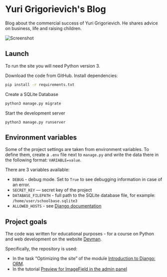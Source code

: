 # Yuri Grigorievich's Blog 

Blog about the commercial success of Yuri Grigorievich. He shares advice on business, life and raising children.

![Screenshot](screenshots/site.png)

## Launch

To run the site you will need Python version 3.

Download the code from GitHub. Install dependencies:

```sh
pip install -r requirements.txt
```

Create a SQLite Database

```sh
python3 manage.py migrate
```

Start the development server

```
python3 manage.py runserver
```

## Environment variables

Some of the project settings are taken from environment variables. To define them, create a `.env` file next to `manage.py` and write the data there in the following format: `VARIABLE=value`.

There are 3 variables available:
- `DEBUG` - debug mode. Set to `True` to see debugging information in case of an error.
- `SECRET_KEY` — secret key of the project
- `DATABASE_FILEPATH` - full path to the SQLite database file, for example: `/home/user/schoolbase.sqlite3`
- `ALLOWED_HOSTS` - see [Django documentation](https://docs.djangoproject.com/en/3.1/ref/settings/#allowed-hosts)


## Project goals

The code was written for educational purposes - for a course on Python and web development on the website [Devman](https://dvmn.org).

Specifically, the repository is used:

- In the task “Optimizing the site” of the module [Introduction to Django: ORM](https://dvmn.org/modules/django-orm/).
- In the tutorial [Preview for ImageField in the admin panel](https://devman.org/encyclopedia/django/how-to-setup-image-preview/)
